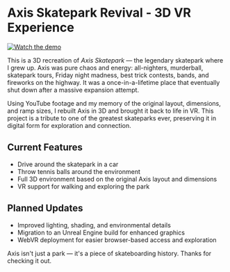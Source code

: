 # Axis Skatepark Revival - 3D VR Experience

[![Watch the demo](https://img.youtube.com/vi/w-wV_b5AbDE/0.jpg)](https://www.youtube.com/shorts/w-wV_b5AbDE)

This is a 3D recreation of *Axis Skatepark* — the legendary skatepark where I grew up. Axis was pure chaos and energy: all-nighters, murderball, skatepark tours, Friday night madness, best trick contests, bands, and fireworks on the highway. It was a once-in-a-lifetime place that eventually shut down after a massive expansion attempt.

Using YouTube footage and my memory of the original layout, dimensions, and ramp sizes, I rebuilt Axis in 3D and brought it back to life in VR. This project is a tribute to one of the greatest skateparks ever, preserving it in digital form for exploration and connection.

## Current Features
- Drive around the skatepark in a car
- Throw tennis balls around the environment
- Full 3D environment based on the original Axis layout and dimensions
- VR support for walking and exploring the park

## Planned Updates
- Improved lighting, shading, and environmental details
- Migration to an Unreal Engine build for enhanced graphics
- WebVR deployment for easier browser-based access and exploration

Axis isn't just a park — it's a piece of skateboarding history. Thanks for checking it out.
